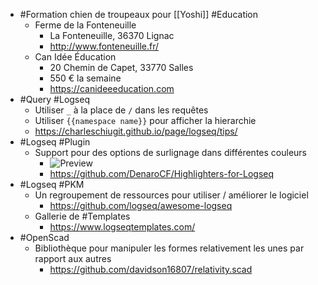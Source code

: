 - #Formation chien de troupeaux pour [[Yoshi]] #Education
	- Ferme de la Fonteneuille
		- La Fonteneuille, 36370 Lignac
		- http://www.fonteneuille.fr/
	- Can Idée Éducation
		- 20 Chemin de Capet, 33770 Salles
		- 550 € la semaine
		- https://canideeeducation.com
- #Query #Logseq
	- Utiliser `_` à la place de `/` dans les requêtes
	- Utiliser `{{namespace name}}` pour afficher la hierarchie
	- https://charleschiugit.github.io/page/logseq/tips/
- #Logseq #Plugin
	- Support pour des options de surlignage dans différentes couleurs
		- ![Preview](https://github.com/DenaroCF/Highlighters-for-Logseq/blob/main/imgs/Highlighters-photo.png?raw=true)
		- https://github.com/DenaroCF/Highlighters-for-Logseq
- #Logseq #PKM
	- Un regroupement de ressources pour utiliser / améliorer le logiciel
		- https://github.com/logseq/awesome-logseq
	- Gallerie de #Templates
		- https://www.logseqtemplates.com/
- #OpenScad
	- Bibliothèque pour manipuler les formes relativement les unes par rapport aux autres
		- https://github.com/davidson16807/relativity.scad
